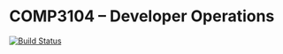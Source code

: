 # COMP3104 – Developer Operations
[![Build Status](https://app.travis-ci.com/thanhvu2004/COMP3104.svg?token=vmwqbpsiKpBirB1XXPJY&branch=main)](https://app.travis-ci.com/thanhvu2004/COMP3104)